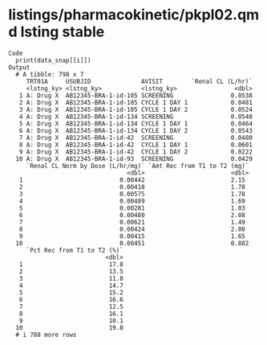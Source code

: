 # listings/pharmacokinetic/pkpl02.qmd lsting stable

    Code
      print(data_snap[[i]])
    Output
      # A tibble: 798 x 7
         TRT01A     USUBJID              AVISIT        `Renal CL (L/hr)`
         <lstng_ky> <lstng_ky>           <lstng_ky>                <dbl>
       1 A: Drug X  AB12345-BRA-1-id-105 SCREENING                0.0538
       2 A: Drug X  AB12345-BRA-1-id-105 CYCLE 1 DAY 1            0.0481
       3 A: Drug X  AB12345-BRA-1-id-105 CYCLE 1 DAY 2            0.0524
       4 A: Drug X  AB12345-BRA-1-id-134 SCREENING                0.0548
       5 A: Drug X  AB12345-BRA-1-id-134 CYCLE 1 DAY 1            0.0464
       6 A: Drug X  AB12345-BRA-1-id-134 CYCLE 1 DAY 2            0.0543
       7 A: Drug X  AB12345-BRA-1-id-42  SCREENING                0.0480
       8 A: Drug X  AB12345-BRA-1-id-42  CYCLE 1 DAY 1            0.0601
       9 A: Drug X  AB12345-BRA-1-id-42  CYCLE 1 DAY 2            0.0222
      10 A: Drug X  AB12345-BRA-1-id-93  SCREENING                0.0429
         `Renal CL Norm by Dose (L/hr/mg)` `Amt Rec from T1 to T2 (mg)`
                                     <dbl>                        <dbl>
       1                           0.00442                        2.15 
       2                           0.00418                        1.78 
       3                           0.00575                        1.78 
       4                           0.00489                        1.69 
       5                           0.00281                        1.03 
       6                           0.00480                        2.08 
       7                           0.00621                        1.49 
       8                           0.00424                        2.00 
       9                           0.00415                        1.65 
      10                           0.00451                        0.882
         `Pct Rec from T1 to T2 (%)`
                               <dbl>
       1                        17.8
       2                        13.5
       3                        11.8
       4                        14.7
       5                        15.2
       6                        16.6
       7                        12.5
       8                        16.1
       9                        10.1
      10                        19.8
      # i 788 more rows

